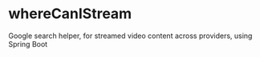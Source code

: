 # whereCanIStream
Google search helper, for streamed video content across providers, using Spring Boot
